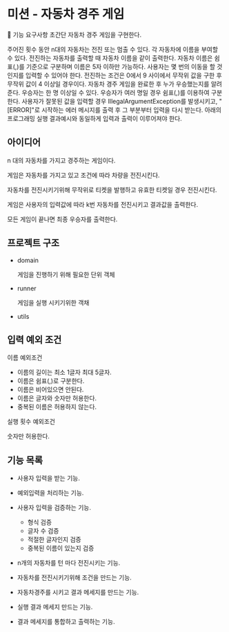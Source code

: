 # 미션 - 자동차 경주 게임

🚀 기능 요구사항
초간단 자동차 경주 게임을 구현한다.

주어진 횟수 동안 n대의 자동차는 전진 또는 멈출 수 있다.
각 자동차에 이름을 부여할 수 있다. 전진하는 자동차를 출력할 때 자동차 이름을 같이 출력한다.
자동차 이름은 쉼표(,)를 기준으로 구분하며 이름은 5자 이하만 가능하다.
사용자는 몇 번의 이동을 할 것인지를 입력할 수 있어야 한다.
전진하는 조건은 0에서 9 사이에서 무작위 값을 구한 후 무작위 값이 4 이상일 경우이다.
자동차 경주 게임을 완료한 후 누가 우승했는지를 알려준다. 우승자는 한 명 이상일 수 있다.
우승자가 여러 명일 경우 쉼표(,)를 이용하여 구분한다.
사용자가 잘못된 값을 입력할 경우 IllegalArgumentException를 발생시키고, "[ERROR]"로 시작하는 에러 메시지를 출력 후 그 부분부터 입력을 다시 받는다.
아래의 프로그래밍 실행 결과예시와 동일하게 입력과 출력이 이루어져야 한다.
 
## 아이디어

n 대의 자동차를 가지고 경주하는 게임이다.

게임은 자동차를 가지고 있고 조건에 따라 차량을 전진시킨다.

자동차를 전진시키기위해 무작위로 티켓을 발행하고 유효한 티켓일 경우 전진시킨다.

게임은 사용자의 입력값에 따라 k번 자동차를 전진시키고 결과값을 출력한다.

모든 게임이 끝나면 최종 우승자를 출력한다.

## 프로젝트 구조

- domain
  
    게임을 진행하기 위해 필요한 단위 객체
- runner
	
    게임을 실행 시키기위한 객채
- utils
## 입력 예외 조건

이름 예외조건
- 이름의 길이는 최소 1글자 최대 5글자.
- 이름은 쉼표(,)로 구분한다.
- 이름은 비어있으면 안된다.
- 이름은 글자와 숫자만 허용한다.
- 중복된 이름은 허용하지 않는다.

실행 횟수 예외조건

숫자만 허용한다.

## 기능 목록

- 사용자 입력을 받는 기능.

- 예외입력을 처리하는 기능.

- 사용자 입력을 검증하는 기능.

  - 형식 검증
  - 글자 수 검증
  - 적절한 글자인지 검증
  - 중복된 이름이 있는지 검증

- n개의 자동차를 턴 마다 전진시키는 기능.

- 자동차를 전진시키기위해 조건을 만드는 기능.

- 자동차경주를 시키고 결과 메세지를 만드는 기능.

- 실행 결과 메세지 만드는 기능.

- 결과 메세지를 통합하고 출력하는 기능.
	